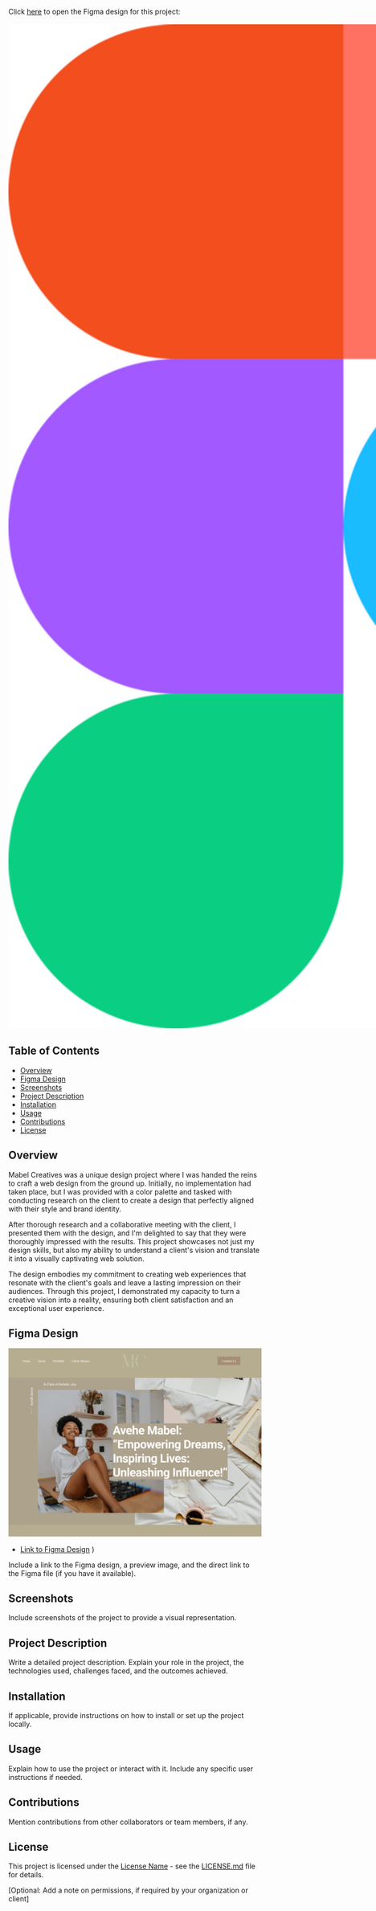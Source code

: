 Click [here](https://www.figma.com/file/cF4vNUjU2FAasYeFWjEk0K/Mabel?type=design&node-id=5%3A33&mode=design&t=jfltSFHrySwQui1i-1) to open the Figma design for this project:
<br>
<br>
<a href="https://www.figma.com/file/cF4vNUjU2FAasYeFWjEk0K/Mabel?type=design&node-id=5%3A33&mode=design&t=jfltSFHrySwQui1i-1"> <img src="assets/figma-logo.png" alt="Alt Text" style="max-width:40vh; height:50vh;"></a>


## Table of Contents
- [Overview](#overview)
- [Figma Design](#figma-design)
- [Screenshots](#screenshots)
- [Project Description](#project-description)
- [Installation](#installation)
- [Usage](#usage)
- [Contributions](#contributions)
- [License](#license)

## Overview

Mabel Creatives was a unique design project where I was handed the reins to craft a web design from the ground up. Initially, no implementation had taken place, but I was provided with a color palette and tasked with conducting research on the client to create a design that perfectly aligned with their style and brand identity.

After thorough research and a collaborative meeting with the client, I presented them with the design, and I'm delighted to say that they were thoroughly impressed with the results. This project showcases not just my design skills, but also my ability to understand a client's vision and translate it into a visually captivating web solution.

The design embodies my commitment to creating web experiences that resonate with the client's goals and leave a lasting impression on their audiences. Through this project, I demonstrated my capacity to turn a creative vision into a reality, ensuring both client satisfaction and an exceptional user experience.

## Figma Design

[![Figma Design](assets/mabelThumbnail.png)]([Figma_URL](https://www.figma.com/file/cF4vNUjU2FAasYeFWjEk0K/Mabel?type=design&node-id=0%3A1&mode=design&t=jfltSFHrySwQui1i-1))
- [Link to Figma Design](https://www.figma.com/file/cF4vNUjU2FAasYeFWjEk0K/Mabel?type=design&node-id=0%3A1&mode=design&t=jfltSFHrySwQui1i-1)
)

Include a link to the Figma design, a preview image, and the direct link to the Figma file (if you have it available).

## Screenshots
Include screenshots of the project to provide a visual representation.

## Project Description
Write a detailed project description. Explain your role in the project, the technologies used, challenges faced, and the outcomes achieved.

## Installation
If applicable, provide instructions on how to install or set up the project locally.

## Usage
Explain how to use the project or interact with it. Include any specific user instructions if needed.

## Contributions
Mention contributions from other collaborators or team members, if any.

## License
This project is licensed under the [License Name](License_URL) - see the [LICENSE.md](LICENSE.md) file for details.

[Optional: Add a note on permissions, if required by your organization or client]


